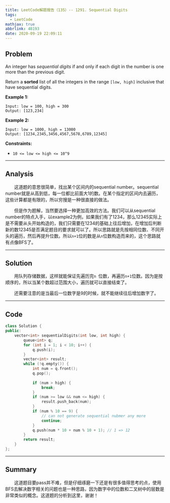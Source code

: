 ```yaml
---
title: LeetCode解题报告（135）-- 1291. Sequential Digits
tags:
  - LeetCode
mathjax: true
abbrlink: 48193
date: 2020-09-19 22:09:11
---
```


## Problem

An integer has *sequential digits* if and only if each digit in the number is one more than the previous digit.

Return a **sorted** list of all the integers in the range `[low, high]` inclusive that have sequential digits.

<!-- more -->

**Example 1:**

```
Input: low = 100, high = 300
Output: [123,234]
```

**Example 2:**

```
Input: low = 1000, high = 13000
Output: [1234,2345,3456,4567,5678,6789,12345]
```

**Constraints:**

- `10 <= low <= high <= 10^9`

------

## Analysis

&emsp;&emsp;这道题的意思很简单，找出某个区间内的sequential number。sequential number就是从高到低，每一位都比前面大1的数。在某个指定的区间内去遍历，这些计算都是有限的，所以穷搜是一种很直接的做法。

&emsp;&emsp;但是作为题解，当然要选择一种更加高效的方法。我们可以从sequential number的特点入手，以example2为例，如果我们有了1234，那么12345实际上是不需要从头开始构造的，我们只需要在1234的基础上往后增加，在增加后判断新的数12345是否满足题目的要求就可以了。所以思路就是先按相同位数、不同开头的遍历，然后再提升位数。所以`n+1`位的数是从`n`位数构造而来的，这个思路就有点像BFS了。

------

## Solution

&emsp;&emsp;用队列存储数据，这样就能保证先遍历完`n `位数，再遍历`n+1`位数。因为是按顺序的，所以当某个数超过范围大小，遍历就可以直接结束了。

&emsp;&emsp;还需要注意的是当最后一位数字是9的时候，就不能继续往后增加数字了。

------

## Code

```c++
class Solution {
public:
    vector<int> sequentialDigits(int low, int high) {
        queue<int> q;
        for (int i = 1; i < 10; i++) {
            q.push(i);
        }
        vector<int> result;
        while (!q.empty()) {
            int num = q.front();
            q.pop();
            
            if (num > high) {
                break;
            }
            if (num >= low && num <= high) {
                result.push_back(num);
            }
            if (num % 10 == 9) {
                // can not generate sequential nubmer any more
                continue;
            }
            q.push(num * 10 + num % 10 + 1); // 1 => 12
        }
        return result;
    }
};
```

------

## Summary

&emsp;&emsp;这道题目要pass并不难，但是仔细琢磨一下还是有很多值得思考的点，使用BFS去解决数字相关的问题也是一种思路，因为数字中的位数和二叉树中的层数是非常类似的概念。这道题的分析到这里，谢谢！
